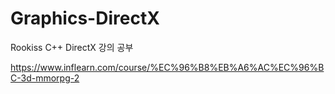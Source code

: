 # Graphics-DirectX
Rookiss C++ DirectX 강의 공부

https://www.inflearn.com/course/%EC%96%B8%EB%A6%AC%EC%96%BC-3d-mmorpg-2
